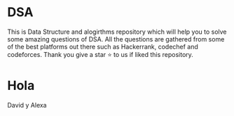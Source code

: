 # DSA


This is Data Structure and alogirthms repository which will help you to solve some amazing questions of DSA. 
All the questions are gathered from some of the best platforms out there such as Hackerrank, codechef and codeforces.
Thank you give a star ⭐️ to us if liked this repository.

# Hola

David y Alexa
